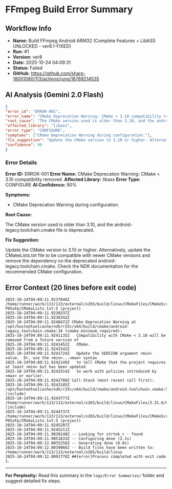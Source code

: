 # FFmpeg Build Error Summary

## Workflow Info

- **Name:** Build FFmpeg Android ARM32 (Complete Features + LibASS UNLOCKED - ver8.1-FIXED)
- **Run:** #1
- **Version:** ver8
- **Date:** 2025-10-24 04:09:31
- **Status:** Failed
- **GitHub:** https://github.com/share-18001080/113/actions/runs/18769214535

## AI Analysis (Gemini 2.0 Flash)

```json
{
"error_id": "ERROR-001",
"error_name": "CMake Deprecation Warning: CMake < 3.10 compatibility removed.",
"root_cause": "The CMake version used is older than 3.10, and the android-legacy.toolchain.cmake file is deprecated.",
"affected_library": "libass",
"error_type": "CONFIGURE",
"symptoms": ["CMake Deprecation Warning during configuration."],
"fix_suggestion": "Update the CMake version to 3.10 or higher. Alternatively, update the CMakeLists.txt file to be compatible with newer CMake versions and remove the dependency on the deprecated android-legacy.toolchain.cmake. Check the NDK documentation for the recommended CMake configuration.",
"confidence": 90
}
```

### Error Details

**Error ID:** ERROR-001
**Error Name:** CMake Deprecation Warning: CMake < 3.10 compatibility removed.
**Affected Library:** libass
**Error Type:** CONFIGURE
**AI Confidence:** 90%

**Symptoms:**

- CMake Deprecation Warning during configuration.

**Root Cause:**

The CMake version used is older than 3.10, and the android-legacy.toolchain.cmake file is deprecated.

**Fix Suggestion:**

Update the CMake version to 3.10 or higher. Alternatively, update the CMakeLists.txt file to be compatible with newer CMake versions and remove the dependency on the deprecated android-legacy.toolchain.cmake. Check the NDK documentation for the recommended CMake configuration.

## Error Context (20 lines before exit code)

```
2025-10-24T04:09:11.9237848Z   /home/runner/work/113/113/external/x265/build/linux/CMakeFiles/CMakeScratch/TryCompile-P0SxFp/CMakeLists.txt:5 (project)
2025-10-24T04:09:11.9238337Z 
2025-10-24T04:09:11.9238342Z 
2025-10-24T04:09:11.9240472Z CMake Deprecation Warning at /opt/hostedtoolcache/ndk/r25c/x64/build/cmake/android-legacy.toolchain.cmake:34 (cmake_minimum_required):
2025-10-24T04:09:11.9241135Z   Compatibility with CMake < 3.10 will be removed from a future version of
2025-10-24T04:09:11.9241452Z   CMake.
2025-10-24T04:09:11.9241542Z 
2025-10-24T04:09:11.9241724Z   Update the VERSION argument <min> value.  Or, use the <min>...<max> syntax
2025-10-24T04:09:11.9242149Z   to tell CMake that the project requires at least <min> but has been updated
2025-10-24T04:09:11.9242514Z   to work with policies introduced by <max> or earlier.
2025-10-24T04:09:11.9242788Z Call Stack (most recent call first):
2025-10-24T04:09:11.9243185Z   /opt/hostedtoolcache/ndk/r25c/x64/build/cmake/android.toolchain.cmake:54 (include)
2025-10-24T04:09:11.9243777Z   /home/runner/work/113/113/external/x265/build/linux/CMakeFiles/3.31.6/CMakeSystem.cmake:6 (include)
2025-10-24T04:09:11.9244737Z   /home/runner/work/113/113/external/x265/build/linux/CMakeFiles/CMakeScratch/TryCompile-P0SxFp/CMakeLists.txt:5 (project)
2025-10-24T04:09:11.9245207Z 
2025-10-24T04:09:11.9245211Z 
2025-10-24T04:09:11.9838140Z -- Looking for strtok_r - found
2025-10-24T04:09:11.9851833Z -- Configuring done (2.1s)
2025-10-24T04:09:12.0035258Z -- Generating done (0.0s)
2025-10-24T04:09:12.0039066Z -- Build files have been written to: /home/runner/work/113/113/external/x265/build/linux
2025-10-24T04:09:12.0091778Z ##[error]Process completed with exit code 1.
```


---

**For Perplexity:** Read this summary in the `logs/Error Summaries/` folder and suggest detailed fix steps.
